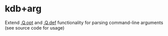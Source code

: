 # kdb+arg
Extend [.Q.opt](https://code.kx.com/q/ref/dotq/#qopt-command-parameters) and [.Q.def](https://code.kx.com/q/ref/dotq/#qdef-parse-options) functionality for parsing command-line arguments (see source code for usage)
